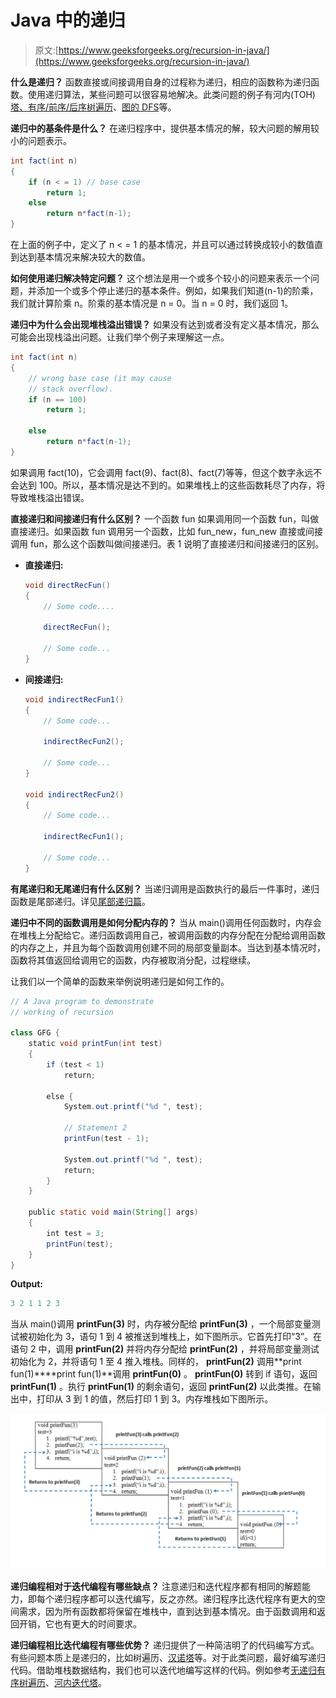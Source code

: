 # Java 中的递归

> 原文:[https://www.geeksforgeeks.org/recursion-in-java/](https://www.geeksforgeeks.org/recursion-in-java/)

**什么是递归？**
函数直接或间接调用自身的过程称为递归，相应的函数称为递归函数。使用递归算法，某些问题可以很容易地解决。此类问题的例子有河内(TOH)[塔、](https://www.geeksforgeeks.org/c-program-for-tower-of-hanoi/)[有序/前序/后序树遍历](https://www.geeksforgeeks.org/tree-traversals-inorder-preorder-and-postorder/)、[图的 DFS](https://www.geeksforgeeks.org/depth-first-traversal-for-a-graph/)等。

**递归中的基条件是什么？**
在递归程序中，提供基本情况的解，较大问题的解用较小的问题表示。

```java
int fact(int n)
{
    if (n < = 1) // base case
        return 1;
    else    
        return n*fact(n-1);    
}

```

在上面的例子中，定义了 n < = 1 的基本情况，并且可以通过转换成较小的数值直到达到基本情况来解决较大的数值。

**如何使用递归解决特定问题？**
这个想法是用一个或多个较小的问题来表示一个问题，并添加一个或多个停止递归的基本条件。例如，如果我们知道(n-1)的阶乘，我们就计算阶乘 n。阶乘的基本情况是 n = 0。当 n = 0 时，我们返回 1。

**递归中为什么会出现堆栈溢出错误？**
如果没有达到或者没有定义基本情况，那么可能会出现栈溢出问题。让我们举个例子来理解这一点。

```java
int fact(int n)
{
    // wrong base case (it may cause
    // stack overflow).
    if (n == 100) 
        return 1;

    else
        return n*fact(n-1);
}

```

如果调用 fact(10)，它会调用 fact(9)、fact(8)、fact(7)等等，但这个数字永远不会达到 100。所以，基本情况是达不到的。如果堆栈上的这些函数耗尽了内存，将导致堆栈溢出错误。

**直接递归和间接递归有什么区别？**
一个函数 fun 如果调用同一个函数 fun，叫做直接递归。如果函数 fun 调用另一个函数，比如 fun_new，fun_new 直接或间接调用 fun，那么这个函数叫做间接递归。表 1 说明了直接递归和间接递归的区别。

*   **直接递归:**

    ```java
    void directRecFun()
    {
        // Some code....

        directRecFun();

        // Some code...
    }

    ```

*   **间接递归:**

    ```java
    void indirectRecFun1()
    {
        // Some code...

        indirectRecFun2();

        // Some code...
    }

    void indirectRecFun2()
    {
        // Some code...

        indirectRecFun1();

        // Some code...
    }

    ```

**有尾递归和无尾递归有什么区别？**
当递归调用是函数执行的最后一件事时，递归函数是尾部递归。详见[尾部递归篇](https://www.geeksforgeeks.org/tail-recursion/)。

**递归中不同的函数调用是如何分配内存的？**
当从 main()调用任何函数时，内存会在堆栈上分配给它。递归函数调用自己，被调用函数的内存分配在分配给调用函数的内存之上，并且为每个函数调用创建不同的局部变量副本。当达到基本情况时，函数将其值返回给调用它的函数，内存被取消分配，过程继续。

让我们以一个简单的函数来举例说明递归是如何工作的。

```java
// A Java program to demonstrate
// working of recursion

class GFG {
    static void printFun(int test)
    {
        if (test < 1)
            return;

        else {
            System.out.printf("%d ", test);

            // Statement 2
            printFun(test - 1);

            System.out.printf("%d ", test);
            return;
        }
    }

    public static void main(String[] args)
    {
        int test = 3;
        printFun(test);
    }
}
```

**Output:**

```java
3 2 1 1 2 3

```

当从 main()调用 **printFun(3)** 时，内存被分配给 **printFun(3)** ，一个局部变量测试被初始化为 3，语句 1 到 4 被推送到堆栈上，如下图所示。它首先打印“3”。在语句 2 中，调用 **printFun(2)** 并将内存分配给 **printFun(2)** ，并将局部变量测试初始化为 2，并将语句 1 至 4 推入堆栈。同样的， **printFun(2)** 调用**print fun(1)****print fun(1)**调用 **printFun(0)** 。 **printFun(0)** 转到 if 语句，返回 **printFun(1)** 。执行 **printFun(1)** 的剩余语句，返回 **printFun(2)** 以此类推。在输出中，打印从 3 到 1 的值，然后打印 1 到 3。内存堆栈如下图所示。

![recursion](img/ea5c874dcd478216570adf2edbd3041e.png)

**递归编程相对于迭代编程有哪些缺点？**
注意递归和迭代程序都有相同的解题能力，即每个递归程序都可以迭代编写，反之亦然。递归程序比迭代程序有更大的空间需求，因为所有函数都将保留在堆栈中，直到达到基本情况。由于函数调用和返回开销，它也有更大的时间要求。

**递归编程相比迭代编程有哪些优势？**
递归提供了一种简洁明了的代码编写方式。有些问题本质上是递归的，比如树遍历、[汉诺塔](https://www.geeksforgeeks.org/c-program-for-tower-of-hanoi/)等。对于此类问题，最好编写递归代码。借助堆栈数据结构，我们也可以迭代地编写这样的代码。例如参考[无递归有序树遍历](https://www.geeksforgeeks.org/inorder-tree-traversal-without-recursion/)、[河内迭代塔](https://www.geeksforgeeks.org/iterative-tower-of-hanoi/)。